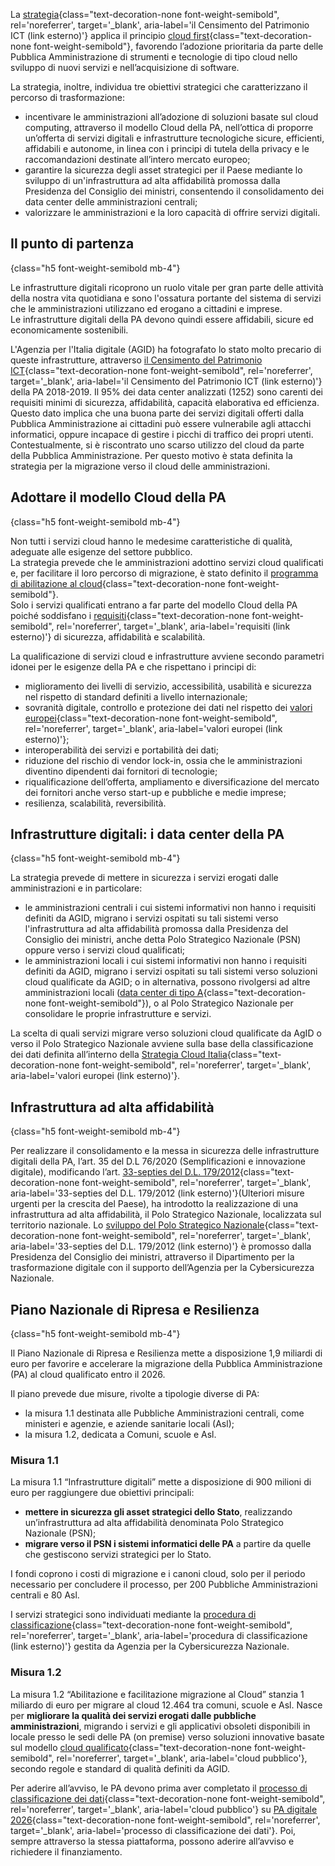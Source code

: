 La [strategia](https://docs.italia.it/italia/cloud-italia/strategia-cloud-italia-docs/it/stabile/index.html){class="text-decoration-none font-weight-semibold", rel='noreferrer', target='\_blank', aria-label='il Censimento del Patrimonio ICT (link esterno)'} applica il principio [cloud first](/glossario/#cloud-first){class="text-decoration-none font-weight-semibold"},
favorendo l’adozione prioritaria da parte delle Pubblica Amministrazione di strumenti e tecnologie di tipo cloud nello sviluppo di nuovi servizi e nell’acquisizione di software.

La strategia, inoltre, individua tre obiettivi strategici che caratterizzano il percorso di trasformazione:

- incentivare le amministrazioni all’adozione di soluzioni basate sul cloud computing, attraverso il modello Cloud della PA, nell’ottica di proporre un’offerta di servizi digitali e infrastrutture tecnologiche sicure, efficienti, affidabili e autonome, in linea con i principi di tutela della privacy e le raccomandazioni destinate all’intero mercato europeo;
- garantire la sicurezza degli asset strategici per il Paese mediante lo sviluppo di un'infrastruttura ad alta affidabilità promossa dalla Presidenza del Consiglio dei ministri, consentendo il consolidamento dei data center delle amministrazioni centrali;
- valorizzare le amministrazioni e la loro capacità di offrire servizi digitali.

## Il punto di partenza
{class="h5 font-weight-semibold mb-4"}

Le infrastrutture digitali ricoprono un ruolo vitale per gran parte delle attività della nostra vita quotidiana e sono l'ossatura portante del sistema di servizi che le amministrazioni utilizzano ed erogano a cittadini e imprese.\
Le infrastrutture digitali della PA devono quindi essere affidabili, sicure ed economicamente sostenibili.

L'Agenzia per l'Italia digitale (AGID) ha fotografato lo stato molto precario di queste infrastrutture, attraverso
[il Censimento del Patrimonio ICT](https://censimentoict.italia.it/index.html){class="text-decoration-none font-weight-semibold", rel='noreferrer', target='\_blank', aria-label='il Censimento del Patrimonio ICT (link esterno)'}
della PA 2018-2019.
Il 95% dei data center analizzati (1252) sono carenti dei requisiti minimi di sicurezza, affidabilità, capacità elaborativa ed efficienza.
Questo dato implica che una buona parte dei servizi digitali offerti dalla Pubblica Amministrazione ai cittadini può essere vulnerabile agli attacchi informatici,
oppure incapace di gestire i picchi di traffico dei propri utenti.\
Contestualmente, si è riscontrato uno scarso utilizzo del cloud da parte della Pubblica Amministrazione. Per questo motivo è stata definita la strategia per la migrazione verso il cloud delle amministrazioni.

## Adottare il modello Cloud della PA
{class="h5 font-weight-semibold mb-4"}

Non tutti i servizi cloud hanno le medesime caratteristiche di qualità, adeguate alle esigenze del settore pubblico.\
La strategia prevede che le amministrazioni adottino servizi cloud qualificati e, per facilitare il loro percorso di migrazione, è stato definito il
[programma di abilitazione al cloud](/programma-abilitazione-cloud/){class="text-decoration-none font-weight-semibold"}.\
Solo i servizi qualificati entrano a far parte del modello Cloud della PA poiché soddisfano i
[requisiti](https://cloud-italia.readthedocs.io/projects/cloud-italia-circolari/it/latest/){class="text-decoration-none font-weight-semibold", rel='noreferrer', target='\_blank', aria-label='requisiti (link esterno)'}
di sicurezza, affidabilità e scalabilità.

La qualificazione di servizi cloud e infrastrutture avviene secondo parametri idonei per le esigenze della PA e che rispettano i principi di:

- miglioramento dei livelli di servizio, accessibilità, usabilità e sicurezza nel rispetto di standard definiti a livello internazionale;
- sovranità digitale, controllo e protezione dei dati nel rispetto dei
  [valori europei](https://ec.europa.eu/digital-single-market/en/news/towards-next-generation-cloud-europe){class="text-decoration-none font-weight-semibold", rel='noreferrer', target='\_blank', aria-label='valori europei (link esterno)'};
- interoperabilità dei servizi e portabilità dei dati;
- riduzione del rischio di vendor lock-in, ossia che le amministrazioni diventino dipendenti dai fornitori di tecnologie;
- riqualificazione dell’offerta, ampliamento e diversificazione del mercato dei fornitori anche verso start-up e pubbliche e medie imprese;
- resilienza, scalabilità, reversibilità.

## Infrastrutture digitali: i data center della PA
{class="h5 font-weight-semibold mb-4"}

La strategia prevede di mettere in sicurezza i servizi erogati dalle amministrazioni e in particolare:

- le amministrazioni centrali i cui sistemi informativi non hanno i requisiti definiti da AGID, migrano i servizi ospitati su tali sistemi verso l'infrastruttura ad alta affidabilità promossa dalla Presidenza del Consiglio dei ministri, anche detta Polo Strategico Nazionale (PSN) oppure verso i servizi cloud qualificati;
- le amministrazioni locali i cui sistemi informativi non hanno i requisiti definiti da AGID, migrano i servizi ospitati su tali sistemi verso soluzioni cloud qualificate da AGID; o in alternativa, possono rivolgersi ad altre amministrazioni locali ([data center di tipo A](/glossario/#data-center){class="text-decoration-none font-weight-semibold"}), o al Polo Strategico Nazionale per consolidare le proprie infrastrutture e servizi.

La scelta di quali servizi migrare verso soluzioni cloud qualificate da AgID o verso il Polo Strategico Nazionale avviene sulla base della classificazione dei dati definita all’interno della [Strategia Cloud Italia](https://innovazione.gov.it/notizie/articoli/cloud-italia-presentati-gli-indirizzi-strategici-per-la-pubblica-amministrazione/){class="text-decoration-none font-weight-semibold", rel='noreferrer', target='\_blank', aria-label='valori europei (link esterno)'}.

## Infrastruttura ad alta affidabilità
{class="h5 font-weight-semibold mb-4"}

Per realizzare il consolidamento e la messa in sicurezza delle infrastrutture digitali della PA, l’art. 35 del D.L 76/2020 (Semplificazioni e innovazione digitale), modificando l’art.
[33-septies del D.L. 179/2012](https://www.normattiva.it/uri-res/N2Ls?urn:nir:stato:decreto.legge:2012;179){class="text-decoration-none font-weight-semibold", rel='noreferrer', target='\_blank', aria-label='33-septies del D.L. 179/2012 (link esterno)'}(Ulteriori misure urgenti per la crescita del Paese), ha introdotto la realizzazione di una infrastruttura ad alta affidabilità, il Polo Strategico Nazionale, localizzata sul territorio nazionale. Lo [sviluppo del Polo Strategico Nazionale](https://innovazione.gov.it/dipartimento/focus/polo-strategico-nazionale/){class="text-decoration-none font-weight-semibold", rel='noreferrer', target='\_blank', aria-label='33-septies del D.L. 179/2012 (link esterno)'} è promosso dalla Presidenza del Consiglio dei ministri, attraverso il Dipartimento per la trasformazione digitale con il supporto dell’Agenzia per la Cybersicurezza Nazionale.

## Piano Nazionale di Ripresa e Resilienza
{class="h5 font-weight-semibold mb-4"}

Il Piano Nazionale di Ripresa e Resilienza mette a disposizione 1,9 miliardi di euro per favorire e accelerare la migrazione della Pubblica Amministrazione (PA) al cloud qualificato entro il 2026. 

Il piano prevede due misure, rivolte a tipologie diverse di PA:
* la misura 1.1 destinata alle Pubbliche Amministrazioni centrali, come ministeri e agenzie, e aziende sanitarie locali (Asl);
* la misura 1.2, dedicata a Comuni, scuole e Asl.

### Misura 1.1
La misura 1.1 “Infrastrutture digitali” mette a disposizione di 900 milioni di euro per raggiungere due obiettivi principali:
* **mettere in sicurezza gli asset strategici dello Stato**, realizzando un’infrastruttura ad alta affidabilità denominata Polo Strategico Nazionale (PSN);
* **migrare verso il PSN i sistemi informatici delle PA** a partire da quelle che gestiscono servizi strategici per lo Stato.

I fondi coprono i costi di migrazione e i canoni cloud, solo per il periodo necessario per concludere il processo, per 200 Pubbliche Amministrazioni centrali e 80 Asl.

I servizi strategici sono individuati mediante la [procedura di classificazione](https://innovazione.gov.it/notizie/articoli/cloud-italia-pubblicata-la-metodologia-di-classificazione-di-dati-e-servizi/){class="text-decoration-none font-weight-semibold", rel='noreferrer', target='\_blank', aria-label='procedura di classificazione (link esterno)'} gestita da Agenzia per la Cybersicurezza Nazionale.

### Misura 1.2
La misura 1.2 “Abilitazione e facilitazione migrazione al Cloud” stanzia 1 miliardo di euro per migrare al cloud 12.464 tra comuni, scuole e Asl. Nasce per **migliorare la qualità dei servizi erogati dalle pubbliche amministrazioni**, migrando i servizi e gli applicativi obsoleti disponibili in locale presso le sedi delle PA (on premise) verso soluzioni innovative basate sul modello [cloud qualificato](https://cloud.italia.it/glossario/#cloud-qualificato){class="text-decoration-none font-weight-semibold", rel='noreferrer', target='\_blank', aria-label='cloud pubblico'}, secondo regole e standard di qualità definiti da AGID.

Per aderire all’avviso, le PA devono prima aver completato il [processo di classificazione dei dati](/programma-abilitazione-cloud/){class="text-decoration-none font-weight-semibold", rel='noreferrer', target='\_blank', aria-label='cloud pubblico'} su [PA digitale 2026](https://padigitale2026.gov.it){class="text-decoration-none font-weight-semibold", rel='noreferrer', target='\_blank', aria-label='processo di classificazione dei dati'}. Poi, sempre attraverso la stessa piattaforma, possono aderire all’avviso e richiedere il finanziamento.